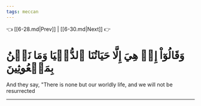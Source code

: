 ```yaml
---
tags: meccan
---
```


👈 [[6-28.md|Prev]] | [[6-30.md|Next]] 👉

# وَقَالُوٓاْ إِنۡ هِيَ إِلَّا حَيَاتُنَا ٱلدُّنۡيَا وَمَا نَحۡنُ بِمَبۡعُوثِينَ

And they say, "There is none but our worldly life, and we will not be resurrected

---

